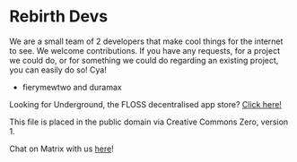 # Rebirth Devs

We are a small team of 2 developers that make cool things for the internet to see. We welcome contributions. If you have any requests, for a project we could do, or for something we could do regarding an existing project, you can easily do so! Cya!

- fierymewtwo and duramax

Looking for Underground, the FLOSS decentralised app store? [Click here!](https://github.com/undergroundstore)


This file is placed in the public domain via Creative Commons Zero, version 1.

Chat on Matrix with us [here](https://matrix.to/#/#rebirthteam:matrix.org)!
